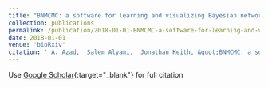 ```yaml
---
title: "BNMCMC: a software for learning and visualizing Bayesian networks using MCMC methods"
collection: publications
permalink: /publication/2018-01-01-BNMCMC-a-software-for-learning-and-visualizing-Bayesian-networks-using-MCMC-methods
date: 2018-01-01
venue: 'bioRxiv'
citation: ' A. Azad,  Salem Alyami,  Jonathan Keith, &quot;BNMCMC: a software for learning and visualizing Bayesian networks using MCMC methods.&quot; bioRxiv, 2018.'
---
```

Use [Google Scholar](https://scholar.google.com/scholar?q=BNMCMC:+a+software+for+learning+and+visualizing+Bayesian+networks+using+MCMC+methods){:target="_blank"} for full citation